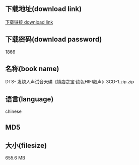 ## 下载地址(download link)
[下载链接 download link](https://voluble-croquembouche-d321dc.netlify.app/?s=DTS-+++%E5%8F%91%E7%83%A7%E4%BA%BA%E5%A3%B0%E8%AF%95%E9%9F%B3%E5%A4%A9%E7%A2%9F%E3%80%8A%E9%95%87%E5%BA%97%E4%B9%8B%E5%AE%9D%C2%B7%E7%BB%9D%E8%89%B2HIFI%E9%9D%93%E5%A3%B0%E3%80%8B3CD-1.zip)

## 下载密码(download password)
1866

## 名称(book name)
DTS-   发烧人声试音天碟《镇店之宝·绝色HIFI靓声》3CD-1.zip.zip

## 语言(language)
chinese

## MD5


## 大小(filesize)
655.6 MB
